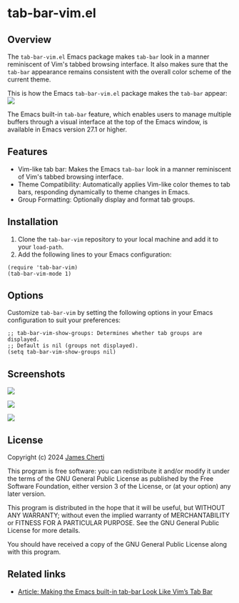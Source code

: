 # tab-bar-vim.el

## Overview

The `tab-bar-vim.el` Emacs package makes `tab-bar` look in a manner reminiscent of Vim's tabbed browsing interface. It also makes sure that the `tab-bar` appearance remains consistent with the overall color scheme of the current theme.

This is how the Emacs `tab-bar-vim.el` package makes the `tab-bar` appear:
![](https://raw.githubusercontent.com/jamescherti/tab-bar-vim.el/main/.screenshots/emacs-tab-like-vim.png)

The Emacs built-in `tab-bar` feature, which enables users to manage multiple buffers through a visual interface at the top of the Emacs window, is available in Emacs version 27.1 or higher.

## Features

- Vim-like tab bar: Makes the Emacs `tab-bar` look in a manner reminiscent of Vim's tabbed browsing interface.
- Theme Compatibility: Automatically applies Vim-like color themes to tab bars, responding dynamically to theme changes in Emacs.
- Group Formatting: Optionally display and format tab groups.

## Installation

1. Clone the `tab-bar-vim` repository to your local machine and add it to your `load-path`.
2. Add the following lines to your Emacs configuration:

```emacs-lisp
(require 'tab-bar-vim)
(tab-bar-vim-mode 1)
```

## Options

Customize `tab-bar-vim` by setting the following options in your Emacs configuration to suit your preferences:
``` emacs-lisp
;; tab-bar-vim-show-groups: Determines whether tab groups are displayed.
;; Default is nil (groups not displayed).
(setq tab-bar-vim-show-groups nil)
```

## Screenshots

![](https://raw.githubusercontent.com/jamescherti/tab-bar-vim.el/main/.screenshots/emacs-tab-like-vim-tomorrow-night-deepblue.png)

![](https://raw.githubusercontent.com/jamescherti/tab-bar-vim.el/main/.screenshots/emacs-tab-like-vim-tango-dark.png)

![](https://raw.githubusercontent.com/jamescherti/tab-bar-vim.el/main/.screenshots/emacs-tab-like-vim.png)

## License

Copyright (c) 2024 [James Cherti](https://www.jamescherti.com)

This program is free software: you can redistribute it and/or modify it under the terms of the GNU General Public License as published by the Free Software Foundation, either version 3 of the License, or (at your option) any later version.

This program is distributed in the hope that it will be useful, but WITHOUT ANY WARRANTY; without even the implied warranty of MERCHANTABILITY or FITNESS FOR A PARTICULAR PURPOSE. See the GNU General Public License for more details.

You should have received a copy of the GNU General Public License along with this program.

## Related links

- [Article: Making the Emacs built-in tab-bar Look Like Vim’s Tab Bar](https://www.jamescherti.com/emacs-tab-bar-vim-style-colors/)
